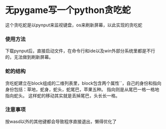 # 无pygame写一个python贪吃蛇
这个贪吃蛇是以pynput来监视键盘，os来刷新屏幕，以此实现的贪吃蛇

### 使用方法
下载pynput后，直接启动文件，在命令行和ide以及win外部分系统里都是不行的，无法做到刷新屏幕。

### 蛇的结构
贪吃蛇建立在block组成的二维列表里，block包含两个属性``，自己的身份和指向
身份包括：草地，蛇身，蛇头，蛇尾巴，苹果五种。
指向则是从尾巴一格一格地指向蛇头。
这样蛇的移动其实就是丢掉尾巴，头长长一格。

### 注意事项
按wasd以外的其他键都会导致程序直接退出，懒得优化了
